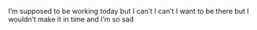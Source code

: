I’m supposed to be working today but I can’t I can’t I want to be there but I wouldn’t make it in time and I’m so sad